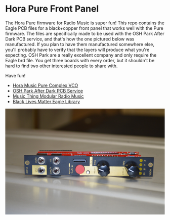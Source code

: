 # Hora Pure Front Panel

The Hora Pure firmware for Radio Music is super fun! This repo contains the Eagle PCB files for a black+copper front panel that works well with the Pure firmware. The files are specifically made to be used with the OSH Park After Dark PCB service, and that's how the one pictured below was manufactured. If you plan to have them manufactured somewhere else, you'll probably have to verify that the layers will produce what you're expecting. OSH Park are a really excellent company and only require the Eagle brd file. You get three boards with every order, but it shouldn't be hard to find two other interested people to share with.

Have fun!

* [Hora Music Pure Complex VCO](https://www.hora-music.be/complex-vco.php)
* [OSH Park After Dark PCB Service](https://docs.oshpark.com/services/afterdark/)
* [Music Thing Modular Radio Music](https://musicthing.co.uk/pages/radio.html)
* [Black Lives Matter Eagle Library](https://github.com/rahji/blacklivesmatter-eagle-lib)

![Hora Panel on side](photos/onside.jpg)
